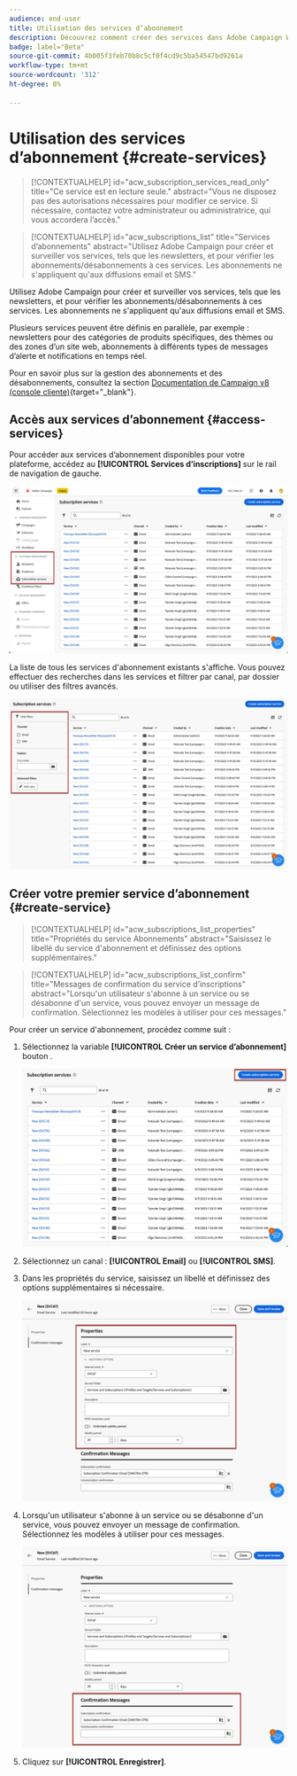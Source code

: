 ```yaml
---
audience: end-user
title: Utilisation des services d’abonnement
description: Découvrez comment créer des services dans Adobe Campaign Web
badge: label="Beta"
source-git-commit: 4b005f3feb70b8c5cf0f4cd9c5ba54547bd9261a
workflow-type: tm+mt
source-wordcount: '312'
ht-degree: 8%

---
```



# Utilisation des services d’abonnement {#create-services}

>[!CONTEXTUALHELP]
>id="acw_subscription_services_read_only"
>title="Ce service est en lecture seule."
>abstract="Vous ne disposez pas des autorisations nécessaires pour modifier ce service. Si nécessaire, contactez votre administrateur ou administratrice, qui vous accordera l’accès."

>[!CONTEXTUALHELP]
>id="acw_subscriptions_list"
>title="Services d’abonnements"
>abstract="Utilisez Adobe Campaign pour créer et surveiller vos services, tels que les newsletters, et pour vérifier les abonnements/désabonnements à ces services. Les abonnements ne s&#39;appliquent qu&#39;aux diffusions email et SMS."

Utilisez Adobe Campaign pour créer et surveiller vos services, tels que les newsletters, et pour vérifier les abonnements/désabonnements à ces services. Les abonnements ne s&#39;appliquent qu&#39;aux diffusions email et SMS.

Plusieurs services peuvent être définis en parallèle, par exemple : newsletters pour des catégories de produits spécifiques, des thèmes ou des zones d’un site web, abonnements à différents types de messages d’alerte et notifications en temps réel.

Pour en savoir plus sur la gestion des abonnements et des désabonnements, consultez la section [Documentation de Campaign v8 (console cliente)](https://experienceleague.adobe.com/docs/campaign/campaign-v8/audience/subscriptions.html){target="_blank"}.

## Accès aux services d’abonnement {#access-services}

Pour accéder aux services d’abonnement disponibles pour votre plateforme, accédez au **[!UICONTROL Services d’inscriptions]** sur le rail de navigation de gauche.

![](assets/service-list.png)

La liste de tous les services d&#39;abonnement existants s&#39;affiche. Vous pouvez effectuer des recherches dans les services et filtrer par canal, par dossier ou utiliser des filtres avancés.

![](assets/service-filters.png)

## Créer votre premier service d’abonnement {#create-service}

>[!CONTEXTUALHELP]
>id="acw_subscriptions_list_properties"
>title="Propriétés du service Abonnements"
>abstract="Saisissez le libellé du service d&#39;abonnement et définissez des options supplémentaires."

>[!CONTEXTUALHELP]
>id="acw_subscriptions_list_confirm"
>title="Messages de confirmation du service d’inscriptions"
>abstract="Lorsqu&#39;un utilisateur s&#39;abonne à un service ou se désabonne d&#39;un service, vous pouvez envoyer un message de confirmation. Sélectionnez les modèles à utiliser pour ces messages."


Pour créer un service d&#39;abonnement, procédez comme suit :

1. Sélectionnez la variable **[!UICONTROL Créer un service d’abonnement]** bouton .

   ![](assets/service-create-button.png)

1. Sélectionnez un canal : **[!UICONTROL Email]** ou **[!UICONTROL SMS]**.

1. Dans les propriétés du service, saisissez un libellé et définissez des options supplémentaires si nécessaire.

   ![](assets/service-create-properties.png)

1. Lorsqu&#39;un utilisateur s&#39;abonne à un service ou se désabonne d&#39;un service, vous pouvez envoyer un message de confirmation. Sélectionnez les modèles à utiliser pour ces messages.

   ![](assets/service-create-confirmation-msg.png)

1. Cliquez sur **[!UICONTROL Enregistrer]**.


